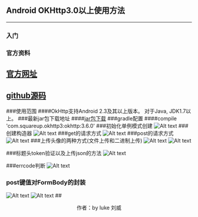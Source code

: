 ##                                                                Android  OKHttp3.0以上使用方法
----------
### 入门
### 官方资料
## [官方网址](http://square.github.io/okhttp/)
## [github源码](https://github.com/square/okhttp)
###使用范围
####OkHttp支持Android 2.3及其以上版本。 对于Java, JDK1.7以上。
###最新jar包下载地址
####[jar包下载](https://search.maven.org/remote_content?g=com.squareup.okhttp3&a=mockwebserver&v=LATEST)
###gradle配置
####compile 'com.squareup.okhttp3:okhttp:3.6.0'
###初始化单例模式创建
![Alt text](./1489991816911.png)
###创建构造器
![Alt text](./1489991842648.png)
###get的请求方式
![Alt text](./1489993457846.png)
###post的请求方式
![Alt text](./1489993499473.png)
###上传头像的两种方式(文件上传和二进制上传)
![Alt text](./1489993551159.png)
![Alt text](./1489993582645.png)

###标题头token验证以及上传json的方法
![Alt text](./1489993655029.png)



###errcode判断
![Alt text](./1489993736104.png)
###	post键值对FormBody的封装
![Alt text](./1489993792519.png)
![Alt text](./1489993801253.png)
##<center>作者：by  luke 刘威
